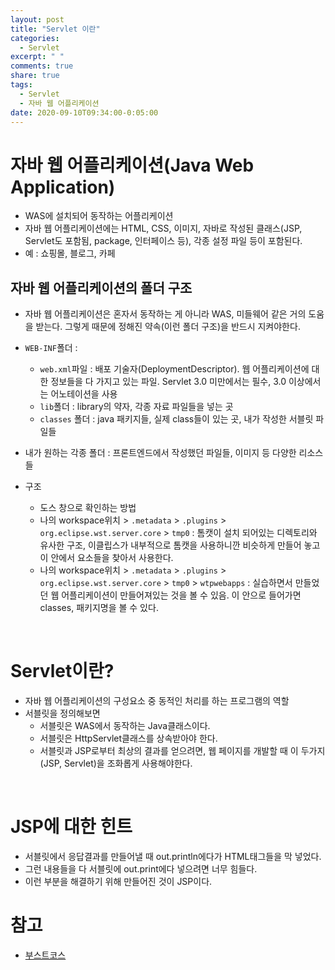 ```yaml
---
layout: post
title: "Servlet 이란"
categories:
  - Servlet
excerpt: " "
comments: true
share: true
tags:
  - Servlet
  - 자바 웹 어플리케이션
date: 2020-09-10T09:34:00-0:05:00
---
```


# 자바 웹 어플리케이션(Java Web Application)

- WAS에 설치되어 동작하는 어플리케이션
- 자바 웹 어플리케이션에는 HTML, CSS, 이미지, 자바로 작성된 클래스(JSP, Servlet도 포함됨, package, 인터페이스 등), 각종 설정 파일 등이 포함된다.
- 예 : 쇼핑몰, 블로그, 카페

## 자바 웹 어플리케이션의 폴더 구조

- 자바 웹 어플리케이션은 혼자서 동작하는 게 아니라 WAS, 미들웨어 같은 거의 도움을 받는다. 그렇게 때문에 정해진 약속(이런 폴더 구조)을 반드시 지켜야한다.

- `WEB-INF`폴더 :
  - `web.xml`파일 : 배포 기술자(DeploymentDescriptor). 웹 어플리케이션에 대한 정보들을 다 가지고 있는 파일. Servlet 3.0 미만에서는 필수, 3.0 이상에서는 어노테이션을 사용
  - `lib`폴더 : library의 약자, 각종 자료 파일들을 넣는 곳
  - `classes` 폴더 : java 패키지들, 실제 class들이 있는 곳, 내가 작성한 서블릿 파일들
- 내가 원하는 각종 폴더 : 프론트엔드에서 작성했던 파일들, 이미지 등 다양한 리소스 들
- 구조
  - 도스 창으로 확인하는 방법
  - 나의 workspace위치 > `.metadata` > `.plugins` > `org.eclipse.wst.server.core` > `tmp0` : 톰캣이 설치 되어있는 디렉토리와 유사한 구조, 이클립스가 내부적으로 톰캣을 사용하니깐 비슷하게 만들어 놓고 이 안에서 요소들을 찾아서 사용한다.
  - 나의 workspace위치 > `.metadata` > `.plugins` > `org.eclipse.wst.server.core` > `tmp0` > `wtpwebapps` : 실습하면서 만들었던 웹 어플리케이션이 만들어져있는 것을 볼 수 있음. 이 안으로 들어가면 classes, 패키지명을 볼 수 있다.

<br>

# Servlet이란?

- 자바 웹 어플리케이션의 구성요소 중 동적인 처리를 하는 프로그램의 역할
- 서블릿을 정의해보면
  - 서블릿은 WAS에서 동작하는 Java클래스이다.
  - 서블릿은 HttpServlet클래스를 상속받아야 한다.
  - 서블릿과 JSP로부터 최상의 결과를 얻으려면, 웹 페이지를 개발할 때 이 두가지(JSP, Servlet)을 조화롭게 사용해야한다.

<br>

# JSP에 대한 힌트

- 서블릿에서 응답결과를 만들어낼 때 out.println에다가 HTML태그들을 막 넣었다.
- 그런 내용들을 다 서블릿에 out.print에다 넣으려면 너무 힘들다.
- 이런 부분을 해결하기 위해 만들어진 것이 JSP이다.

# 참고

- [부스트코스](https://www.edwith.org/boostcourse-web/lecture/16686/)
